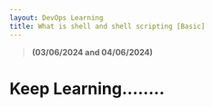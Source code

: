 ```yaml
---
layout: DevOps Learning
title: What is shell and shell scripting [Basic]
---
```


> **(03/06/2024 and 04/06/2024)**



# Keep Learning........

